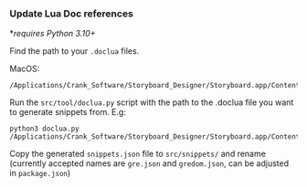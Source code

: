 ### Update Lua Doc references

**requires Python 3.10+*

Find the path to your `.doclua` files.

MacOS:
```
/Applications/Crank_Software/Storyboard_Designer/Storyboard.app/Contents/Eclipse/plugins/com.crank.gdt.lua_7.2.0.202207270823/resources/lua/api/gre.doclua
```

Run the `src/tool/doclua.py` script with the path to the .doclua file you want to generate snippets from. E.g:
```
python3 doclua.py /Applications/Crank_Software/Storyboard_Designer/Storyboard.app/Contents/Eclipse/plugins/com.crank.gdt.lua_7.2.0.202207270823/resources/lua/api/gre.doclua
```

Copy the generated `snippets.json` file to `src/snippets/` and rename (currently accepted names are `gre.json` and `gredom.json`, can be adjusted in `package.json`)